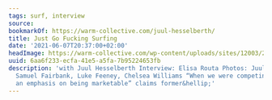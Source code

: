 ```yaml
---
tags: surf, interview
source:
bookmarkOf: https://warm-collective.com/juul-hesselberth/
title: Just Go Fucking Surfing
date: '2021-06-07T20:37:00+02:00'
headImage: https://warm-collective.com/wp-content/uploads/sites/12003/2021/06/JustGoFuckingSurfing-Still3.jpg
uuid: 6aa6f233-ecfa-41e5-a5fa-7b95224653fb
description: 'with Juul Hesselberth Interview: Elisa Routa Photos: Juul Hesselberth,
  Samuel Fairbank, Luke Feeney, Chelsea Williams “When we were competing, there was
  an emphasis on being marketable” claims former&hellip;'
---
```

